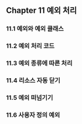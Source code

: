 ## Chapter 11 예외 처리

### 11.1 예외와 예외 클래스
### 11.2 예외 처리 코드
### 11.3 예외 종류에 따른 처리
### 11.4 리소스 자동 닫기
### 11.5 예외 떠넘기기
### 11.6 사용자 정의 예외
